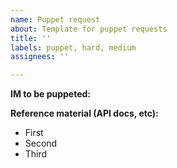 ```yaml
---
name: Puppet request
about: Template for puppet requests
title: ''
labels: puppet, hard, medium
assignees: ''

---
```


**IM to be puppeted:** 


**Reference material (API docs, etc):**
* First
* Second
* Third

